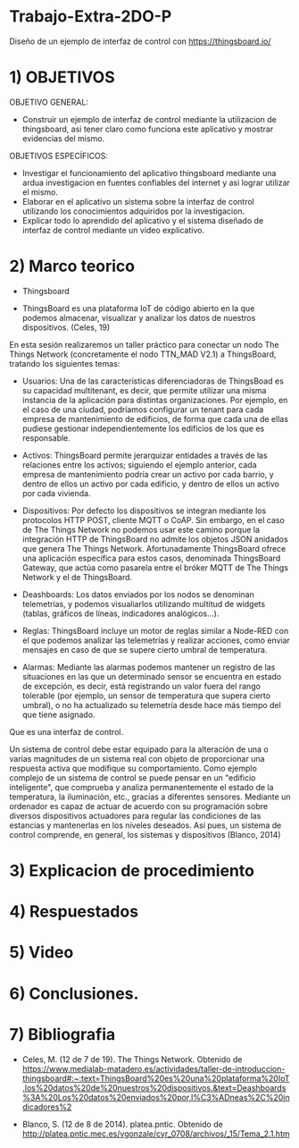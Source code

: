 # Trabajo-Extra-2DO-P

Diseño de un ejemplo de interfaz de control con https://thingsboard.io/

# 1) OBJETIVOS

OBJETIVO GENERAL:

- Construir un ejemplo de interfaz de control mediante la utilizacion de thingsboard, asi tener claro como funciona este aplicativo y mostrar evidencias del mismo.

OBJETIVOS ESPECÍFICOS:

- Investigar el funcionamiento del aplicativo thingsboard mediante una ardua investigacion en fuentes confiables del internet y asi lograr utilizar el mismo.
- Elaborar en el aplicativo un sistema sobre la interfaz de control utilizando los conocimientos adquiridos por la investigacion.
- Explicar todo lo aprendido del aplicativo y el sistema diseñado de interfaz de control mediante un video explicativo.

# 2) Marco teorico

- Thingsboard

-	ThingsBoard es una plataforma IoT de código abierto en la que podemos almacenar, visualizar y analizar los datos de nuestros dispositivos. (Celes, 19)

En esta sesión realizaremos un taller práctico para conectar un nodo The Things Network (concretamente el nodo TTN_MAD V2.1) a ThingsBoard, tratando los siguientes temas:

-	Usuarios: Una de las características diferenciadoras de ThingsBoad es su capacidad multitenant, es decir, que permite utilizar una misma instancia de la aplicación para distintas organizaciones. Por ejemplo, en el caso de una ciudad, podríamos configurar un tenant para cada empresa de mantenimiento de edificios, de forma que cada una de ellas pudiese gestionar independientemente los edificios de los que es responsable.

-	Activos: ThingsBoard permite jerarquizar entidades a través de las relaciones entre los activos; siguiendo  el ejemplo anterior, cada empresa de mantenimiento podría crear un activo por cada barrio, y dentro de ellos un activo por cada edificio, y dentro de ellos un activo por cada vivienda.

-	Dispositivos: Por defecto los dispositivos se integran mediante los protocolos HTTP POST, cliente MQTT o CoAP. Sin embargo, en el caso de The Things Network no podemos usar este camino porque la integración HTTP de ThingsBoard no admite los objetos JSON anidados que genera The Things Network. Afortunadamente ThingsBoard ofrece una aplicación específica para estos casos, denominada ThingsBoard Gateway, que actúa como pasarela entre el bróker MQTT de The Things Network y el de ThingsBoard.

-	Deashboards: Los datos enviados por los nodos se denominan telemetrías, y podemos visualiarlos utilizando multitud de widgets (tablas, gráficos de líneas, indicadores analógicos…).

-	Reglas: ThingsBoard incluye un motor de reglas similar a Node-RED con el que podemos analizar las telemetrías y realizar acciones, como enviar mensajes en caso de que se supere cierto umbral de temperatura.

-	Alarmas: Mediante las alarmas podemos mantener un registro de las situaciones en las que un determinado sensor se encuentra en estado de excepción, es decir, está registrando un valor fuera del rango tolerable (por ejemplo, un sensor de temperatura que supera cierto umbral), o no ha actualizado su telemetría desde hace más tiempo del que tiene asignado.


Que es una interfaz de control.

Un sistema de control debe estar equipado para la alteración de una o varias magnitudes de un sistema real con objeto de proporcionar una respuesta activa que modifique su comportamiento. Como ejemplo complejo de un sistema de control se puede pensar en un "edificio inteligente", que comprueba y analiza permanentemente el estado de la temperatura, la iluminación, etc., gracias a diferentes sensores. Mediante un ordenador es capaz de actuar de acuerdo con su programación sobre diversos dispositivos actuadores para regular las condiciones de las estancias y mantenerlas en los niveles deseados. Así pues, un sistema de control comprende, en general, los sistemas y dispositivos (Blanco, 2014)



# 3) Explicacion de procedimiento




# 4) Respuestados



# 5) Video




# 6) Conclusiones.



# 7) Bibliografia

- Celes, M. (12 de 7 de 19). The Things Network. Obtenido de https://www.medialab-matadero.es/actividades/taller-de-introduccion-thingsboard#:~:text=ThingsBoard%20es%20una%20plataforma%20IoT,los%20datos%20de%20nuestros%20dispositivos.&text=Deashboards%3A%20Los%20datos%20enviados%20por,l%C3%ADneas%2C%20indicadores%2

- Blanco, S. (12 de 8 de 2014). platea.pntic. Obtenido de http://platea.pntic.mec.es/vgonzale/cyr_0708/archivos/_15/Tema_2.1.htm
